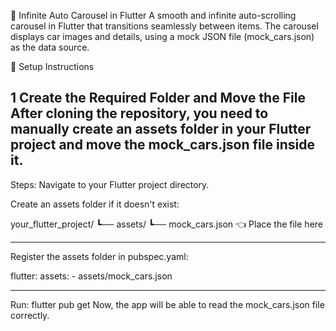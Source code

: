 🚗 Infinite Auto Carousel in Flutter
A smooth and infinite auto-scrolling carousel in Flutter that transitions seamlessly between items. The carousel displays car images and details, using a mock JSON file (mock_cars.json) as the data source.

📌 Setup Instructions

1️ Create the Required Folder and Move the File
After cloning the repository, you need to manually create an assets folder in your Flutter project and move the mock_cars.json file inside it.
----------------------------------------------------------------------------------------------
Steps:
Navigate to your Flutter project directory.

Create an assets folder if it doesn't exist:

your_flutter_project/
┗── assets/
    ┗── mock_cars.json  👈 Place the file here

 --------------------------------------------------------------------------------------------   
Register the assets folder in pubspec.yaml:

flutter:
  assets:
    - assets/mock_cars.json

-------------------------------------------------------------------------------------------
Run:
flutter pub get
Now, the app will be able to read the mock_cars.json file correctly.


 
